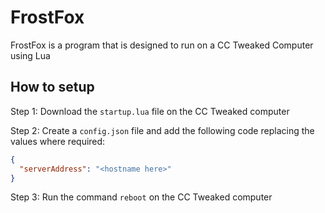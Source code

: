 # FrostFox
FrostFox is a program that is designed to run on a CC Tweaked Computer using Lua


## How to setup
Step 1: Download the `startup.lua` file on the CC Tweaked computer


Step 2: Create a `config.json` file and add the following code replacing the values where required:
```json
{
  "serverAddress": "<hostname here>"
}
```

Step 3: Run the command `reboot` on the CC Tweaked computer
